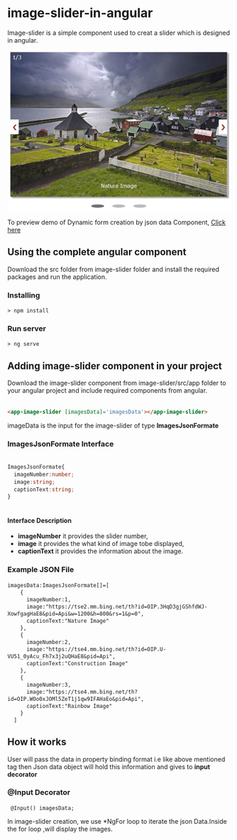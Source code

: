 # image-slider-in-angular
Image-slider is a simple component used to creat a slider which is designed in angular.


<p align="center">
    <img  alt="Image-slider" src="Images/output.png" class="img-responsive">
</p>

To preview demo of Dynamic form creation by json data Component, [Click here](https://angular-rvslc9.stackblitz.io/)

## Using the complete angular component

Download the src folder from image-slider folder and install the required packages and run the application.

### Installing

```
> npm install
```

### Run server

```
> ng serve
```

## Adding image-slider component in your project
 Download the image-slider component from image-slider/src/app folder to your angular project and include required components from angular.

``` html

<app-image-slider [imagesData]='imagesData'></app-image-slider>

```
imageData is the input for the image-slider of type **ImagesJsonFormate**

### ImagesJsonFormate Interface

```typescript

ImagesJsonFormate{ 
  imageNumber:number;
  image:string;
  captionText:string;
}
  
```

#### Interface Description
- **imageNumber** it provides the slider number,
- **image**   it provides the what kind of image tobe displayed,
- **captionText**  it provides the information about the image.

### Example JSON File
```  
imagesData:ImagesJsonFormate[]=[
    {
      imageNumber:1,
      image:"https://tse2.mm.bing.net/th?id=OIP.3HqD3gjGShfdWJ-XowfgagHaE8&pid=Api&w=1200&h=800&rs=1&p=0",
      captionText:"Nature Image" 
    },
    {
      imageNumber:2,
      image:"https://tse4.mm.bing.net/th?id=OIP.U-VU51_0yAcu_Fh7x3j2uQHaE8&pid=Api",
      captionText:"Construction Image" 
    },
    {
      imageNumber:3,
      image:"https://tse4.mm.bing.net/th?id=OIP.WOo0xJOMl5ZeT1j1qw9IFAHaEo&pid=Api",
      captionText:"Rainbow Image" 
    }
  ]
```

## How it works
  
   User will pass the data in property binding format i.e like above mentioned tag
    then Json data object will hold this information and gives to **input decorator**
    
### @Input Decorator

     @Input() imagesData;

In image-slider creation, we use *NgFor loop to iterate the json Data.Inside the for loop ,will display the images.

